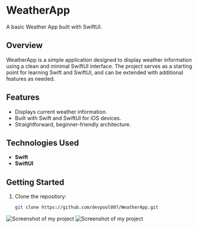# WeatherApp

A basic Weather App built with SwiftUI.

## Overview

WeatherApp is a simple application designed to display weather information using a clean and minimal SwiftUI interface. The project serves as a starting point for learning Swift and SwiftUI, and can be extended with additional features as needed.

## Features

- Displays current weather information.
- Built with Swift and SwiftUI for iOS devices.
- Straightforward, beginner-friendly architecture.

## Technologies Used

- **Swift**
- **SwiftUI**

## Getting Started

1. Clone the repository:
   ```sh
   git clone https://github.com/devpool007/WeatherApp.git


![Screenshot of my project](./screenshots/IMG_6808.PNG)
![Screenshot of my project](./screenshots/IMG_6809.PNG)
